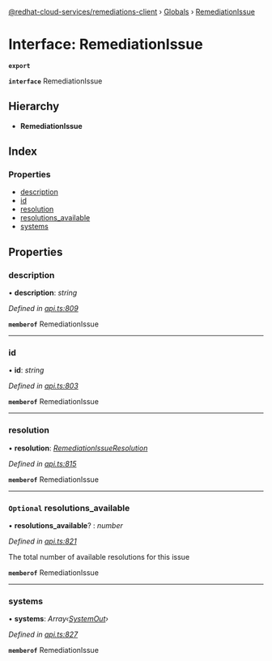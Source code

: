 [@redhat-cloud-services/remediations-client](../README.md) › [Globals](../globals.md) › [RemediationIssue](remediationissue.md)

# Interface: RemediationIssue

**`export`** 

**`interface`** RemediationIssue

## Hierarchy

* **RemediationIssue**

## Index

### Properties

* [description](remediationissue.md#description)
* [id](remediationissue.md#id)
* [resolution](remediationissue.md#resolution)
* [resolutions_available](remediationissue.md#optional-resolutions_available)
* [systems](remediationissue.md#systems)

## Properties

###  description

• **description**: *string*

*Defined in [api.ts:809](https://github.com/RedHatInsights/javascript-clients/blob/master/packages/remediations/api.ts#L809)*

**`memberof`** RemediationIssue

___

###  id

• **id**: *string*

*Defined in [api.ts:803](https://github.com/RedHatInsights/javascript-clients/blob/master/packages/remediations/api.ts#L803)*

**`memberof`** RemediationIssue

___

###  resolution

• **resolution**: *[RemediationIssueResolution](remediationissueresolution.md)*

*Defined in [api.ts:815](https://github.com/RedHatInsights/javascript-clients/blob/master/packages/remediations/api.ts#L815)*

**`memberof`** RemediationIssue

___

### `Optional` resolutions_available

• **resolutions_available**? : *number*

*Defined in [api.ts:821](https://github.com/RedHatInsights/javascript-clients/blob/master/packages/remediations/api.ts#L821)*

The total number of available resolutions for this issue

**`memberof`** RemediationIssue

___

###  systems

• **systems**: *Array‹[SystemOut](systemout.md)›*

*Defined in [api.ts:827](https://github.com/RedHatInsights/javascript-clients/blob/master/packages/remediations/api.ts#L827)*

**`memberof`** RemediationIssue
